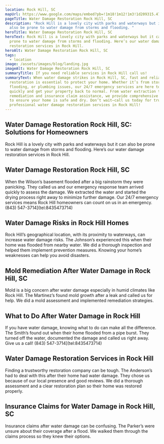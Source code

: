 ```yaml
---
location: Rock Hill, SC
mapUrl: https://www.google.com/maps/embed?pb=!1m18!1m12!1m3!1d209315.47405052313!2d-81.1914666670936!3d34.94271381501221!2m3!1f0!2f0!3f0!3m2!1i1024!2i768!4f13.1!3m3!1m2!1s0x88568caa45cafb65%3A0xc77a8c45e50c89f0!2sRock%20Hill%2C%20SC%2C%20USA!5e0!3m2!1sen!2sph!4v1728665138363!5m2!1sen!2sph
pageTitle: Water Damage Restoration Rock Hill, SC
description: "Rock Hill is a lovely city with parks and waterways but it can
  also be prone to water damage from storms and flooding. "
heroTitle: Water Damage Restoration Rock Hill, SC
heroText: Rock Hill is a lovely city with parks and waterways but it can also be
  prone to water damage from storms and flooding. Here’s our water damage
  restoration services in Rock Hill.
heroAlt: Water Damage Restoration Rock Hill, SC
tags:
  - location
image: /assets/images/blog/landing.jpg
imageAlt: Water Damage Restoration Rock Hill, SC
summaryTitle: If you need reliable services in Rock Hill call us!
summaryText: When water damage strikes in Rock Hill, SC, fast and reliable
  restoration is essential to protect your home. Whether it’s from storms,
  flooding, or plumbing issues, our 24/7 emergency services are here to respond
  quickly and get your property back to normal. From water extraction to mold
  remediation and insurance claim assistance, we provide comprehensive support
  to ensure your home is safe and dry. Don’t wait—call us today for trusted,
  professional water damage restoration services in Rock Hill!
---
```

## Water Damage Restoration Rock Hill, SC: Solutions for Homeowners

Rock Hill is a lovely city with parks and waterways but it can also be prone to water damage from storms and flooding. Here’s our water damage restoration services in Rock Hill.



## Water Damage Restoration Rock Hill, SC

When the Wilson’s basement flooded after a big rainstorm they were panicking. They called us and our emergency response team arrived quickly to assess the damage. We extracted the water and started the drying process right away to minimize further damage. Our 24/7 emergency services means Rock Hill homeowners can count on us in an emergency. (843) 547-3714](tel:8435473714)




## Water Damage Risks in Rock Hill Homes

Rock Hill’s geographical location, with its proximity to waterways, can increase water damage risks. The Johnson’s experienced this when their home was flooded from nearby water. We did a thorough inspection and helped them implement prevention measures. Knowing your home’s weaknesses can help you avoid disasters.



## Mold Remediation After Water Damage in Rock Hill, SC

Mold is a big concern after water damage especially in humid climates like Rock Hill. The Martinez’s found mold growth after a leak and called us for help. We did a mold assessment and implemented remediation strategies. 



## What to Do After Water Damage in Rock Hill

If you have water damage, knowing what to do can make all the difference. The Smith’s found out when their home flooded from a pipe burst. They turned off the water, documented the damage and called us right away. Give us a call! (843) 547-3714](tel:8435473714)



## Water Damage Restoration Services in Rock Hill

Finding a trustworthy restoration company can be tough. The Anderson’s had to deal with this after their home had water damage. They chose us because of our local presence and good reviews. We did a thorough assessment and a clear restoration plan so their home was restored properly. 



## Insurance Claims for Water Damage in Rock Hill, SC

Insurance claims after water damage can be confusing. The Parker’s were unsure about their coverage after a flood. We walked them through the claims process so they knew their options.
